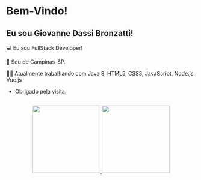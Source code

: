 # Bem-Vindo!

## Eu sou Giovanne Dassi Bronzatti!

:computer: Eu sou FullStack Developer!

:house_with_garden: Sou de Campinas-SP.

👨‍💻 Atualmente trabalhando com Java 8, HTML5, CSS3, JavaScript, Node.js, Vue.js

- Obrigado pela visita.

##

<div align="center">
  <a href="https://github.com/giovannedb">
  <img height="180em" src="https://github-readme-stats.vercel.app/api?username=giovannedb&show_icons=true&theme=dracula&include_all_commits=true&count_private=true"/>
  <img height="180em" src="https://github-readme-stats.vercel.app/api/top-langs/?username=giovannedb&layout=compact&langs_count=7&theme=dracula"/>
</div>


##
